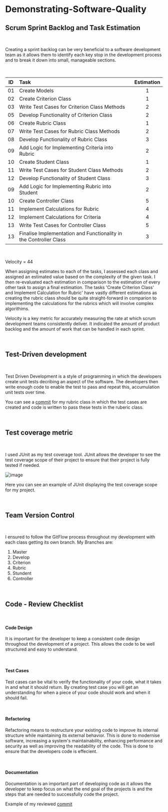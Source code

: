 # Demonstrating-Software-Quality

## Scrum Sprint Backlog and Task Estimation 

<br>

Creating a sprint backlog can be very beneficial to a software development team as it allows them to identify each key stop in the development process and to break it down into small, manageable sections.

<br>

| ID        | Task           | Estimation | 
| :-------------: |:------------| :-----:|
| 01 | Create Models | 1 | 
| 02 | Create Criterion Class | 1 |
| 03 | Write Test Cases for Criterion Class Methods | 2 |
| 05 | Develop Functionality of Criterion Class | 2 | 
| 06 | Create Rubric Class | 1 | 
| 07 | Write Test Cases for Rubric Class Methods| 2 | 
| 08 | Develop Functionality of Rubric Class | 3 | 
| 09 | Add Logic for Implementing Criteria into Rubric | 2 |
| 10 | Create Student Class | 1 |
| 11 | Write Test Cases for Student Class Methods | 2 | 
| 12 | Develop Functionality of Student Class | 3 | 
| 09 | Add Logic for Implementing Rubric into Student | 2 |
| 10 | Create Controller Class | 5 | 
| 11 | Implement Calculations for Rubric | 4 |
| 12 | Implement Calculations for Criteria | 4 | 
| 13 | Write Test Cases for Controller Class | 5 | 
| 13 | Finalise Implementation and Functionality in the Controller Class | 3 | 

<br>

Velocity = 44

When assigning estimates to each of the tasks, I assessed each class and assigned an estimated value based on the complexity of the given task. I then re-evaluated each estimation in comparison to the estimation of every other task to assign a final estimation. The tasks 'Create Criterion Class' and Implement Calculation for Rubric' have vastly different estimations as creating the rubric class should be quite straight-forward in comparion to implementing the calculations for the rubrics which will involve complex algorithims.

Velocity is a key metric for accurately measuring the rate at which scrum development teams consistently deliver. It indicated the amount of product backlog and the amount of work that can be handled in each sprint.

<br>

## Test-Driven development

<br>

Test Driven Development is a style of programming in which the developers create unit tests decribing an aspect of the software. The developers then write enough code to enable the test to pass and repeat this, accumulation unit tests over time.

You can see a [commit](https://github.com/oisinallen99/Demonstrating-Software-Quality/commit/8a2a23f814818704da883378f2397a06909f399c "Commit") for my rubric class in which the test cases are created and code is written to pass these tests in the ruberic class.

<br>

## Test coverage metric

<br>

I used JUnit as my test coverage tool. JUnit allows the developer to see the test coverage scope of their project to ensure that their project is fully tested if needed.

![image](https://imgur.com/a/pygjIvZ.png)

Here you can see an example of JUnit displaying the test coverage scope for my project.

<br>

## Team Version Control

<br>

I ensured to follow the GitFlow process throughout my development with each class getting its own branch. My Branches are:

1. Master
2. Develop
2. Criterion
3. Rubric
4. Stundent
5. Controller

<br>


## Code - Review Checklist

<br>


#### Code Design

It is important for the developer to keep a consistent code design throughout the development of a project. This allows the code to be well structured and easy to understand.

<br>

#### Test Cases

Test cases can be vital to verify the functionality of your code, what it takes in and what it should return. By creating test case you will get an understanding for when a piece of your code should work and when it should fail.

<br>

#### Refactoring

Refactoring means to restructure your existing code to improve its internal structure while maintaining its external behavior. This is done to modernise software, increasing a system's maintainability, enhancing performance and security as well as improving the readability of the code. This is done to ensure that the developers code is effecient.

<br>

#### Documentation

Documentation is an important part of developing code as it allows the developer to keep focus on what the end goal of the projects is and the steps that are needed to successfully code the project.

Example of my reviewed [commit](https://github.com/oisinallen99/Demonstrating-Software-Quality/commit/51a1a40bf6da18144b0a480329100811a8dc31e4 "Commit")
   

